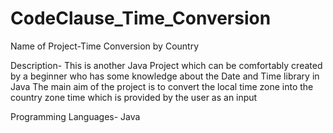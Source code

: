 # CodeClause_Time_Conversion

Name of Project-Time Conversion by Country

Description- This is another Java Project which can be comfortably created by a beginner who has some knowledge about the Date and Time library in Java The main aim of the project is to convert the local time zone into the country zone time which is provided by the user as an input

Programming Languages- Java
